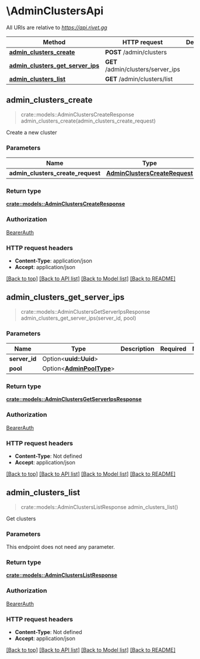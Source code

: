 # \AdminClustersApi

All URIs are relative to *https://api.rivet.gg*

Method | HTTP request | Description
------------- | ------------- | -------------
[**admin_clusters_create**](AdminClustersApi.md#admin_clusters_create) | **POST** /admin/clusters | 
[**admin_clusters_get_server_ips**](AdminClustersApi.md#admin_clusters_get_server_ips) | **GET** /admin/clusters/server_ips | 
[**admin_clusters_list**](AdminClustersApi.md#admin_clusters_list) | **GET** /admin/clusters/list | 



## admin_clusters_create

> crate::models::AdminClustersCreateResponse admin_clusters_create(admin_clusters_create_request)


Create a new cluster

### Parameters


Name | Type | Description  | Required | Notes
------------- | ------------- | ------------- | ------------- | -------------
**admin_clusters_create_request** | [**AdminClustersCreateRequest**](AdminClustersCreateRequest.md) |  | [required] |

### Return type

[**crate::models::AdminClustersCreateResponse**](AdminClustersCreateResponse.md)

### Authorization

[BearerAuth](../README.md#BearerAuth)

### HTTP request headers

- **Content-Type**: application/json
- **Accept**: application/json

[[Back to top]](#) [[Back to API list]](../README.md#documentation-for-api-endpoints) [[Back to Model list]](../README.md#documentation-for-models) [[Back to README]](../README.md)


## admin_clusters_get_server_ips

> crate::models::AdminClustersGetServerIpsResponse admin_clusters_get_server_ips(server_id, pool)


### Parameters


Name | Type | Description  | Required | Notes
------------- | ------------- | ------------- | ------------- | -------------
**server_id** | Option<**uuid::Uuid**> |  |  |
**pool** | Option<[**AdminPoolType**](.md)> |  |  |

### Return type

[**crate::models::AdminClustersGetServerIpsResponse**](AdminClustersGetServerIpsResponse.md)

### Authorization

[BearerAuth](../README.md#BearerAuth)

### HTTP request headers

- **Content-Type**: Not defined
- **Accept**: application/json

[[Back to top]](#) [[Back to API list]](../README.md#documentation-for-api-endpoints) [[Back to Model list]](../README.md#documentation-for-models) [[Back to README]](../README.md)


## admin_clusters_list

> crate::models::AdminClustersListResponse admin_clusters_list()


Get clusters

### Parameters

This endpoint does not need any parameter.

### Return type

[**crate::models::AdminClustersListResponse**](AdminClustersListResponse.md)

### Authorization

[BearerAuth](../README.md#BearerAuth)

### HTTP request headers

- **Content-Type**: Not defined
- **Accept**: application/json

[[Back to top]](#) [[Back to API list]](../README.md#documentation-for-api-endpoints) [[Back to Model list]](../README.md#documentation-for-models) [[Back to README]](../README.md)

